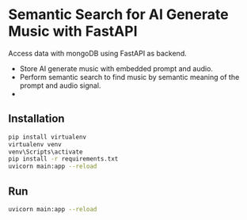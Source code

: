 # Semantic Search for AI Generate Music with FastAPI

Access data with mongoDB using FastAPI as backend.
* Store AI generate music with embedded prompt and audio.
* Perform semantic search to find music by semantic meaning of the prompt and audio signal.
* 
## Installation

```bash
pip install virtualenv
virtualenv venv
venv\Scripts\activate
pip install -r requirements.txt
uvicorn main:app --reload
```

## Run
```bash
uvicorn main:app --reload
```
